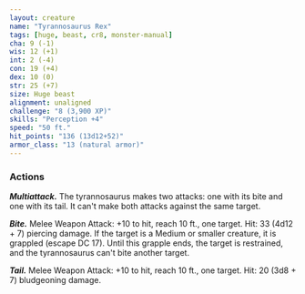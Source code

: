 ```yaml
---
layout: creature
name: "Tyrannosaurus Rex"
tags: [huge, beast, cr8, monster-manual]
cha: 9 (-1)
wis: 12 (+1)
int: 2 (-4)
con: 19 (+4)
dex: 10 (0)
str: 25 (+7)
size: Huge beast
alignment: unaligned
challenge: "8 (3,900 XP)"
skills: "Perception +4"
speed: "50 ft."
hit_points: "136 (13d12+52)"
armor_class: "13 (natural armor)"
---
```


### Actions

***Multiattack.*** The tyrannosaurus makes two attacks: one with its bite and one with its tail. It can't make both attacks against the same target.

***Bite.*** Melee Weapon Attack: +10 to hit, reach 10 ft., one target. Hit: 33 (4d12 + 7) piercing damage. If the target is a Medium or smaller creature, it is grappled (escape DC 17). Until this grapple ends, the target is restrained, and the tyrannosaurus can't bite another target.

***Tail.*** Melee Weapon Attack: +10 to hit, reach 10 ft., one target. Hit: 20 (3d8 + 7) bludgeoning damage.